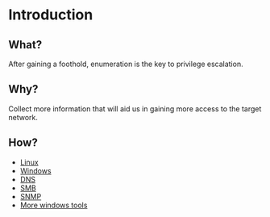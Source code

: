 # Introduction

## What?

After gaining a foothold, enumeration is the key to privilege escalation. 

## Why?

Collect more information that will aid us in gaining more access to the target network.

## How?

* [Linux](linux.md)
* [Windows](tools.md)
* [DNS](dns.md)
* [SMB](smb.md)
* [SNMP](snmp.md)
* [More windows tools](tools.md)
